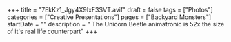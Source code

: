 +++
title = "7EkKz1_Jgy4X9IxF3SVT.avif"
draft = false
tags = ["Photos"]
categories = ["Creative Presentations"]
pages = ["Backyard Monsters"]
startDate = ""
description = " The Unicorn Beetle animatronic is 52x the size of it's real life counterpart"
+++
